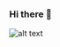 ### Hi there 👋
![alt text](https://i.pinimg.com/originals/8a/2e/4c/8a2e4c79a1b9c983dc6bf8d6cbada43a.gif)

